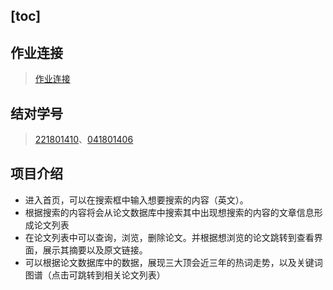[toc]
---

## 作业连接
>[作业连接](https://edu.cnblogs.com/campus/fzu/FZUSESPR21/homework/11891)

## 结对学号

>[221801410](https://www.cnblogs.com/410hb/)、[041801406](https://www.cnblogs.com/h2j-/)

## 项目介绍

* 进入首页，可以在搜索框中输入想要搜索的内容（英文）。
* 根据搜索的内容将会从论文数据库中搜索其中出现想搜索的内容的文章信息形成论文列表
* 在论文列表中可以查询，浏览，删除论文。并根据想浏览的论文跳转到查看界面，展示其摘要以及原文链接。
* 可以根据论文数据库中的数据，展现三大顶会近三年的热词走势，以及关键词图谱（点击可跳转到相关论文列表）